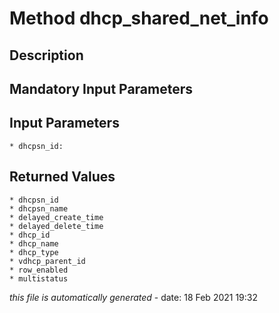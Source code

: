 # Method dhcp_shared_net_info

## Description
	

## Mandatory Input Parameters

## Input Parameters
	* dhcpsn_id:

## Returned Values
	* dhcpsn_id
	* dhcpsn_name
	* delayed_create_time
	* delayed_delete_time
	* dhcp_id
	* dhcp_name
	* dhcp_type
	* vdhcp_parent_id
	* row_enabled
	* multistatus


*this file is automatically generated* - date: 18 Feb 2021 19:32